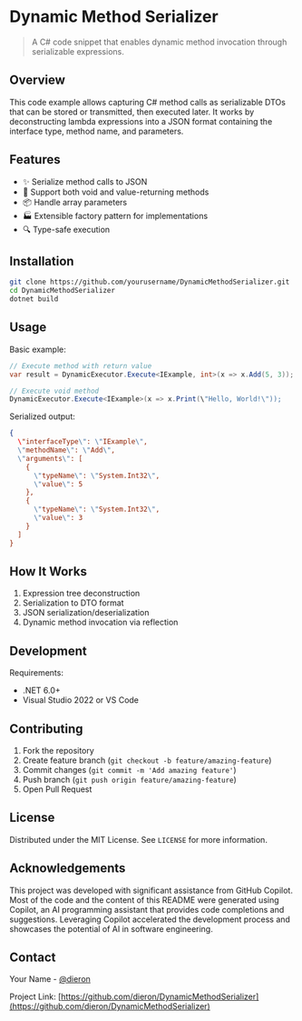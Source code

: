 # Dynamic Method Serializer

> A C# code snippet that enables dynamic method invocation through serializable expressions.

## Overview

This code example allows capturing C# method calls as serializable DTOs that can be stored or transmitted, then executed later. It works by deconstructing lambda expressions into a JSON format containing the interface type, method name, and parameters.

## Features

- ✨ Serialize method calls to JSON
- 🔄 Support both void and value-returning methods
- 📦 Handle array parameters
- 🏭 Extensible factory pattern for implementations
- 🔍 Type-safe execution

## Installation

```bash
git clone https://github.com/yourusername/DynamicMethodSerializer.git
cd DynamicMethodSerializer
dotnet build
```

## Usage

Basic example:

```csharp
// Execute method with return value
var result = DynamicExecutor.Execute<IExample, int>(x => x.Add(5, 3));

// Execute void method
DynamicExecutor.Execute<IExample>(x => x.Print(\"Hello, World!\"));
```

Serialized output:

```json
{
  \"interfaceType\": \"IExample\",
  \"methodName\": \"Add\",
  \"arguments\": [
    {
      \"typeName\": \"System.Int32\",
      \"value\": 5
    },
    {
      \"typeName\": \"System.Int32\", 
      \"value\": 3
    }
  ]
}
```

## How It Works

1. Expression tree deconstruction
2. Serialization to DTO format
3. JSON serialization/deserialization
4. Dynamic method invocation via reflection

## Development

Requirements:
- .NET 6.0+
- Visual Studio 2022 or VS Code

## Contributing

1. Fork the repository
2. Create feature branch (`git checkout -b feature/amazing-feature`)
3. Commit changes (`git commit -m 'Add amazing feature'`)
4. Push branch (`git push origin feature/amazing-feature`)
5. Open Pull Request

## License

Distributed under the MIT License. See `LICENSE` for more information.

## Acknowledgements

This project was developed with significant assistance from GitHub Copilot. Most of the code and the content of this README were generated using Copilot, an AI programming assistant that provides code completions and suggestions. Leveraging Copilot accelerated the development process and showcases the potential of AI in software engineering.

## Contact

Your Name - [@dieron](https://github.com/dieron)

Project Link: [https://github.com/dieron/DynamicMethodSerializer](https://github.com/dieron/DynamicMethodSerializer)
```